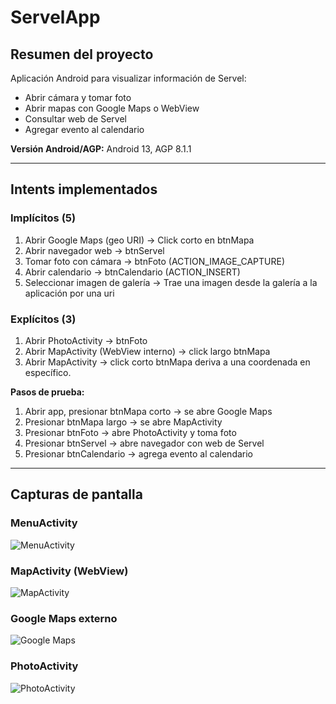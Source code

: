 # ServelApp

## Resumen del proyecto
Aplicación Android para visualizar información de Servel:
- Abrir cámara y tomar foto
- Abrir mapas con Google Maps o WebView
- Consultar web de Servel
- Agregar evento al calendario

**Versión Android/AGP:** Android 13, AGP 8.1.1

---

## Intents implementados

### Implícitos (5)
1. Abrir Google Maps (geo URI) → Click corto en btnMapa
2. Abrir navegador web → btnServel
3. Tomar foto con cámara → btnFoto (ACTION_IMAGE_CAPTURE)
4. Abrir calendario → btnCalendario (ACTION_INSERT)
5. Seleccionar imagen de galería → Trae una imagen desde la galería a la aplicación por una uri

### Explícitos (3)
1. Abrir PhotoActivity → btnFoto
2. Abrir MapActivity (WebView interno) → click largo btnMapa
3. Abrir MapActivity -> click corto btnMapa deriva a una coordenada en específico.

**Pasos de prueba:**
1. Abrir app, presionar btnMapa corto → se abre Google Maps
2. Presionar btnMapa largo → se abre MapActivity
3. Presionar btnFoto → abre PhotoActivity y toma foto
4. Presionar btnServel → abre navegador con web de Servel
5. Presionar btnCalendario → agrega evento al calendario

---

## Capturas de pantalla

### MenuActivity
![MenuActivity](ServelApp/app/src/main/assets/screenshots/menu.png)

### MapActivity (WebView)
![MapActivity](ServelApp/app/src/main/assets/screenshots/map_activity.png)

### Google Maps externo
![Google Maps](ServelApp/app/src/main/assets/screenshots/google_maps.png)

### PhotoActivity
![PhotoActivity](ServelApp/app/src/main/assets/screenshots/photo_activity.png)



